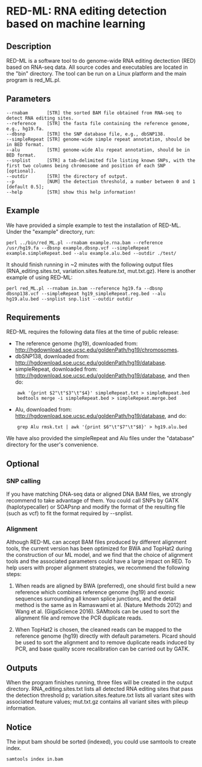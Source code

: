# RED-ML: RNA editing detection based on machine learning

## Description

RED-ML is a software tool to do genome-wide RNA editing dectection (RED) based on RNA-seq data. All source codes and executables are located in the "bin" directory. The tool can be run on a Linux platform and the main program is red_ML.pl.

## Parameters

    --rnabam       [STR] the sorted BAM file obtained from RNA-seq to detect RNA editing sites.
    --reference    [STR] the fasta file containing the reference genome, e.g., hg19.fa.
    --dbsnp        [STR] the SNP database file, e.g., dbSNP138.
    --simpleRepeat [STR] genome-wide simple repeat annotation, should be in BED format.
    --alu          [STR] genome-wide Alu repeat annotation, should be in BED format.
    --snplist      [STR] a tab-delimited file listing known SNPs, with the first two columns being chromosome and position of each SNP [optional].
    --outdir       [STR] the directory of output.
    --p            [NUM] the detection threshold, a number between 0 and 1 [default 0.5];
    --help         [STR] show this help information!

## Example

We have provided a simple example to test the installation of RED-ML. Under the "example" directory, run:

   	perl ../bin/red_ML.pl --rnabam example.rna.bam --reference /usr/hg19.fa --dbsnp example.dbsnp.vcf --simpleRepeat example.simpleRepeat.bed --alu example.alu.bed --outdir ./test/

It should finish running in ~2 minutes with the following output files (RNA_editing.sites.txt, variation.sites.feature.txt, mut.txt.gz). Here is another example of using RED-ML:

   	perl red_ML.pl --rnabam in.bam --reference hg19.fa --dbsnp dbsnp138.vcf --simpleRepeat hg19_simpleRepeat.reg.bed --alu hg19.alu.bed --snplist snp.list --outdir outdir

## Requirements

RED-ML requires the following data files at the time of public release:
- The reference genome (hg19), downloaded from: http://hgdownload.soe.ucsc.edu/goldenPath/hg19/chromosomes.
- dbSNP138, downloaded from: http://hgdownload.soe.ucsc.edu/goldenPath/hg19/database.
- simpleRepeat, downloaded from: http://hgdownload.soe.ucsc.edu/goldenPath/hg19/database, and then do:
```
	awk '{print $2"\t"$3"\t"$4}' simpleRepeat.txt > simpleRepeat.bed
	bedtools merge -i simpleRepeat.bed > simpleRepeat.merge.bed
```   
- Alu, downloaded from: http://hgdownload.soe.ucsc.edu/goldenPath/hg19/database, and do:
```
	grep Alu rmsk.txt | awk '{print $6"\t"$7"\t"$8}' > hg19.alu.bed
```
We have also provided the simpleRepeat and Alu files under the "database" directory for the user's convenience.

## Optional

### SNP calling

If you have matching DNA-seq data or aligned DNA BAM files, we strongly recommend to take advantage of them. You could call SNPs by GATK (haplotypecaller) or SOAPsnp and modify the format of the resulting file (such as vcf) to fit the format required by --snplist.
    
### Alignment

Although RED-ML can accept BAM files produced by different alignment tools, the current version has been optimized for BWA and TopHat2 during the construction of our ML model, and we find that the choice of alignment tools and the associated parameters could have a large impact on RED. To help users with proper alignment strategies, we recommend the following steps:

1. When reads are aligned by BWA (preferred), one should first build a new reference which combines reference genome (hg19) and exonic sequences surrounding all known splice junctions, and the detail method is the same as in Ramaswami et al. (Nature Methods 2012) and Wang et al. (GigaScience 2016). SAMtools can be used to sort the alignment file and remove the PCR duplicate reads.

2. When TopHat2 is chosen, the cleaned reads can be mapped to the reference genome (hg19) directly with default parameters. Picard should be used to sort the alignment and to remove duplicate reads induced by PCR, and base quality score recalibration can be carried out by GATK.
    
## Outputs

When the program finishes running, three files will be created in the output directory. RNA_editing.sites.txt lists all detected RNA editing sites that pass the detection threshold p; variation.sites.feature.txt lists all variant sites with associated feature values; mut.txt.gz contains all variant sites with pileup information.

## Notice

The input bam should be sorted (indexed), you could use samtools to create index.

    samtools index in.bam

